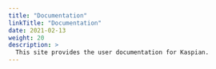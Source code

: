 ```yaml
---
title: "Documentation"
linkTitle: "Documentation"
date: 2021-02-13
weight: 20
description: >
  This site provides the user documentation for Kaspian. 
---
```

